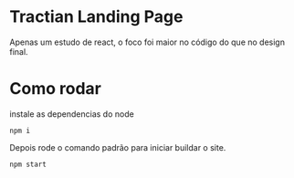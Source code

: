 # Tractian Landing Page
Apenas um estudo de react, o foco foi maior no código do que no design final.

# Como rodar
instale as dependencias do node
```
npm i
```

Depois rode o comando padrão para iniciar buildar o site.
```
npm start
```